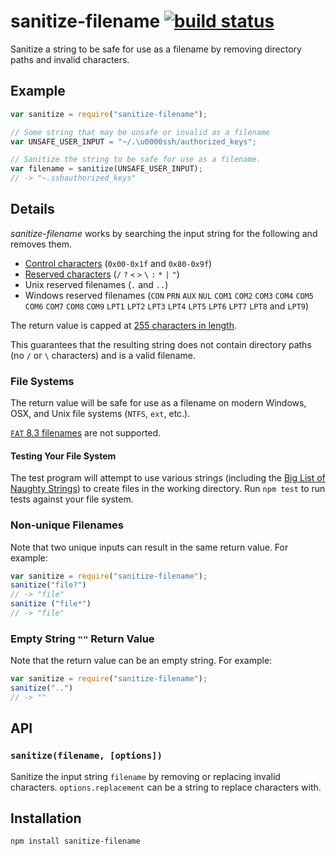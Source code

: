 # sanitize-filename [![build status](https://secure.travis-ci.org/parshap/node-sanitize-filename.svg?branch=master)](http://travis-ci.org/parshap/node-sanitize-filename)

Sanitize a string to be safe for use as a filename by removing directory
paths and invalid characters.

## Example

```js
var sanitize = require("sanitize-filename");

// Some string that may be unsafe or invalid as a filename
var UNSAFE_USER_INPUT = "~/.\u0000ssh/authorized_keys";

// Sanitize the string to be safe for use as a filename.
var filename = sanitize(UNSAFE_USER_INPUT);
// -> "~.sshauthorized_keys"
```

## Details

*sanitize-filename* works by searching the input string for the
following and removes them.

 * [Control characters][] (`0x00-0x1f` and `0x80-0x9f`)
 * [Reserved characters][] (`/` `?` `<` `>` `\` `:` `*` `|` `"`)
 * Unix reserved filenames (`.` and `..`)
 * Windows reserved filenames (`CON` `PRN` `AUX` `NUL` `COM1`
   `COM2` `COM3` `COM4` `COM5` `COM6` `COM7` `COM8` `COM9`
   `LPT1` `LPT2` `LPT3` `LPT4` `LPT5` `LPT6` `LPT7` `LPT8` and
   `LPT9`)

[control characters]: https://en.wikipedia.org/wiki/C0_and_C1_control_codes
[reserved characters]: https://kb.acronis.com/content/39790

The return value is capped at [255 characters in length][255].

[255]: http://unix.stackexchange.com/questions/32795/what-is-the-maximum-allowed-filename-and-folder-size-with-ecryptfs

This guarantees that the resulting string does not contain directory
paths (no `/` or `\` characters) and is a valid filename.

### File Systems

The return value will be safe for use as a filename on modern Windows,
OSX, and Unix file systems (`NTFS`, `ext`, etc.).

[`FAT` 8.3 filenames][8.3] are not supported.

[8.3]: https://en.wikipedia.org/wiki/8.3_filename

#### Testing Your File System

The test program will attempt to use various strings (including the [Big
List of Naughty Strings][blns]) to create files in the working
directory. Run `npm test` to run tests against your file system.

[blns]: https://github.com/minimaxir/big-list-of-naughty-strings

### Non-unique Filenames

Note that two unique inputs can result in the same return value. For
example:

```js
var sanitize = require("sanitize-filename");
sanitize("file?")
// -> "file"
sanitize ("file*")
// -> "file"
```

### Empty String `""` Return Value

Note that the return value can be an empty string. For example:

```js
var sanitize = require("sanitize-filename");
sanitize("..")
// -> ""

```

## API

### `sanitize(filename, [options])`

Sanitize the input string `filename` by removing or replacing invalid
characters. `options.replacement` can be a string to replace characters
with.

## Installation

```
npm install sanitize-filename
```
